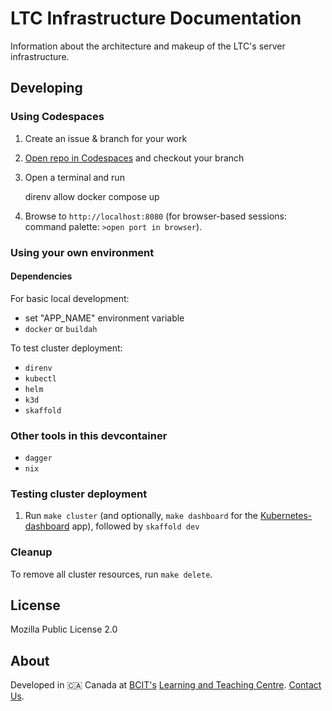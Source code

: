 # LTC Infrastructure Documentation

Information about the architecture and makeup of the LTC's server infrastructure.

## Developing

### Using Codespaces

1. Create an issue & branch for your work
1. [Open repo in Codespaces](https://codespaces.new/bcit-ltc/infrastructure-documentation) and checkout your branch
1. Open a terminal and run

    direnv allow
    docker compose up

1. Browse to `http://localhost:8080` (for browser-based sessions: command palette: `>open port in browser`).

### Using your own environment

#### Dependencies

For basic local development:

- set "APP_NAME" environment variable
- `docker` or `buildah`

To test cluster deployment:

- `direnv`
- `kubectl`
- `helm`
- `k3d`
- `skaffold`

### Other tools in this devcontainer

- `dagger`
- `nix`

### Testing cluster deployment

1. Run `make cluster` (and optionally, `make dashboard` for the [Kubernetes-dashboard](https://kubernetes.io/docs/tasks/access-application-cluster/web-ui-dashboard/) app), followed by `skaffold dev`

### Cleanup

To remove all cluster resources, run `make delete`.

## License

Mozilla Public License 2.0

## About

Developed in 🇨🇦 Canada at [BCIT's](https://www.bcit.ca/) [Learning and Teaching Centre](https://www.bcit.ca/learning-teaching-centre/). [Contact Us](mailto:courseproduction@bcit.ca).
